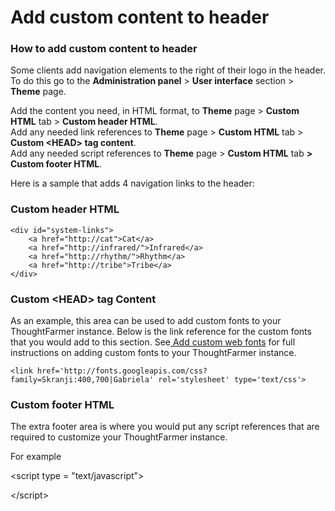 # Add custom content to header

### How to add custom content to header

Some clients add navigation elements to the right of their logo in the header. To do this go to the **Administration panel** &gt; **User interface** section &gt; **Theme** page.  
  
Add the content you need, in HTML format, to **Theme** page &gt; **Custom HTML** tab &gt; **Custom header HTML**.  
Add any needed link references to **Theme** page &gt; **Custom HTML** tab &gt; **Custom &lt;HEAD&gt; tag content**.  
Add any needed script references to **Theme** page &gt; **Custom HTML** tab **&gt; Custom footer HTML**.  
  
Here is a sample that adds 4 navigation links to the header:

### Custom header HTML

```text
<div id="system-links">
    <a href="http://cat">Cat</a>
    <a href="http://infrared/">Infrared</a>
    <a href="http://rhythm/">Rhythm</a>
    <a href="http://tribe">Tribe</a>
</div>
```

### Custom &lt;HEAD&gt; tag Content

As an example, this area can be used to add custom fonts to your ThoughtFarmer instance. Below is the link reference for the custom fonts that you would add to this section. See[ Add custom web fonts](../../add-custom-web-fonts.md) for full instructions on adding custom fonts to your ThoughtFarmer instance.

```text
<link href='http://fonts.googleapis.com/css?family=Skranji:400,700|Gabriela' rel='stylesheet' type='text/css'> 
```

### Custom footer HTML

The extra footer area is where you would put any script references that are required to customize your ThoughtFarmer instance.  
  
For example  
  
&lt;script type = "text/javascript"&gt;  
  
&lt;/script&gt;

